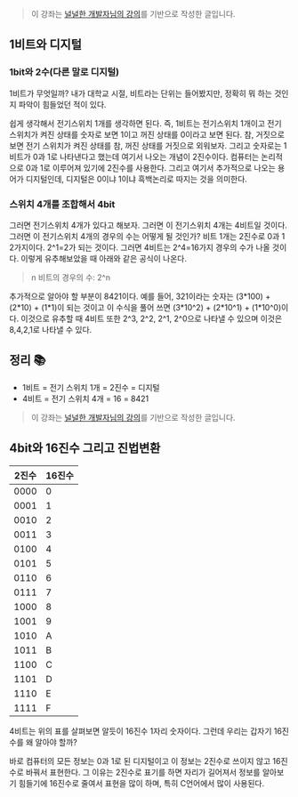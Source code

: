 > 이 강좌는 [널널한 개발자님의 강의](https://www.inflearn.com/course/%EB%84%93%EA%B3%A0%EC%96%95%EA%B2%8C-%EC%BB%B4%EA%B3%B5-%EC%A0%84%EA%B3%B5%EC%9E%90/dashboard)를 기반으로 작성한 글입니다.

## 1비트와 디지털

### 1bit와 2수(다른 말로 디지털)

1비트가 무엇일까? 내가 대학교 시절, 비트라는 단위는 들어봤지만, 정확히 뭐 하는 것인지 파악이 힘들었던 적이 있다.

쉽게 생각해서 전기스위치 1개를 생각하면 된다. 즉, 1비트는 전기스위치 1개이고 전기 스위치가 켜진 상태를 숫자로 보면 1이고 꺼진 상태를 0이라고 보면 된다. 참, 거짓으로 보면 전기 스위치가 켜진 상태를 참, 꺼진 상태를 거짓으로 외워보자. 그리고 숫자로는 1비트가 0과 1로 나타낸다고 했는데 여기서 나오는 개념이 2진수이다. 컴퓨터는 논리적으로 0과 1로 이루어져 있기에 2진수를 사용한다. 그리고 여기서 추가적으로 나오는 용어가 디지털인데, 디지털은 0이냐 1이냐 흑백논리로 따지는 것을 의미한다.

### 스위치 4개를 조합해서 4bit

그러면 전기스위치 4개가 있다고 해보자. 그러면 이 전기스위치 4개는 4비트일 것이다. 그러면 이 전기스위치 4개의 경우의 수는 어떻게 될 것인가? 비트 1개는 2진수로 0과 1 2가지이다. 2^1=2가 되는 것이다. 그러면 4비트는 2^4=16가지 경우의 수가 나올 것이다. 이렇게 유추해보았을 때 아래와 같은 공식이 나온다.

> n 비트의 경우의 수: 2^n

추가적으로 알아야 할 부분이 8421이다. 예를 들어, 321이라는 숫자는 (3\*100) + (2\*10) + (1\*1)이 되는 것이고 이 수식을 풀어 쓰면 (3\*10^2) + (2\*10^1) + (1\*10^0)이다. 이것으로 유추할 때 4비트 또한 2^3, 2^2, 2^1, 2^0으로 나타낼 수 있으며 이것은 8,4,2,1로 나타낼 수 있다.

## 정리 📚

- 1비트 = 전기 스위치 1개 = 2진수 = 디지털
- 4비트 = 전기 스위치 4개 = 16 = 8421

> 이 강좌는 [널널한 개발자님의 강의](https://www.inflearn.com/course/%EB%84%93%EA%B3%A0%EC%96%95%EA%B2%8C-%EC%BB%B4%EA%B3%B5-%EC%A0%84%EA%B3%B5%EC%9E%90/dashboard)를 기반으로 작성한 글입니다.

## 4bit와 16진수 그리고 진법변환

| 2진수 | 16진수 |
| ----- | ------ |
| 0000  | 0      |
| 0001  | 1      |
| 0010  | 2      |
| 0011  | 3      |
| 0100  | 4      |
| 0101  | 5      |
| 0110  | 6      |
| 0111  | 7      |
| 1000  | 8      |
| 1001  | 9      |
| 1010  | A      |
| 1011  | B      |
| 1100  | C      |
| 1101  | D      |
| 1110  | E      |
| 1111  | F      |

4비트는 위의 표를 살펴보면 알듯이 16진수 1자리 숫자이다. 그런데 우리는 갑자기 16진수를 왜 알아야 할까?

바로 컴퓨터의 모든 정보는 0과 1로 된 디지털이고 이 정보는 2진수로 쓰이지 않고 16진수로 바꿔서 표현한다. 그 이유는 2진수로 표기를 하면 자리가 길어져서 정보를 알아보기 힘들기에 16진수로 줄여서 표현을 많이 하며, 특히 C언어에서 많이 사용된다.
